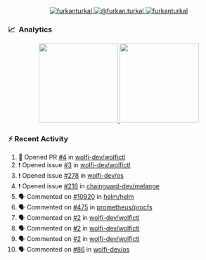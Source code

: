 <p align="center">
  <a href="https://linkedin.com/in/furkanturkal" target="blank">
    <img src="https://img.shields.io/badge/linkedin-%230077B5.svg?&style=for-the-badge&logo=linkedin&logoColor=white" alt="furkanturkal" />
  </a>
  <a href="https://medium.com/@furkan.turkal" target="blank">
    <img src="https://img.shields.io/badge/medium-%2312100E.svg?&style=for-the-badge&logo=medium&logoColor=white" alt="@furkan.turkal" />
  </a>
  <a href="https://twitter.com/furkanturkaI" target="blank">
    <img src="https://img.shields.io/badge/Twitter-1DA1F2?style=for-the-badge&logo=twitter&logoColor=white" alt="furkanturkaI" />
  </a>
</p>

### 📈 &nbsp;Analytics

<p align="center">
  <a href="https://coderstats.net/github/#Dentrax">
    <img height="180em" src="https://github-readme-stats-eight-theta.vercel.app/api?username=Dentrax&show_icons=true&theme=algolia&include_all_commits=true&count_private=true&line_height=26"/>
    <img height="180em" src="https://github-readme-stats-eight-theta.vercel.app/api/top-langs/?username=Dentrax&layout=compact&langs_count=8&theme=algolia&line_height=26"/>
  </a>
</p>

### :zap: Recent Activity

<!--START_SECTION:activity-->
1. 💪 Opened PR [#4](https://github.com/wolfi-dev/wolfictl/pull/4) in [wolfi-dev/wolfictl](https://github.com/wolfi-dev/wolfictl)
2. ❗️ Opened issue [#3](https://github.com/wolfi-dev/wolfictl/issues/3) in [wolfi-dev/wolfictl](https://github.com/wolfi-dev/wolfictl)
3. ❗️ Opened issue [#278](https://github.com/wolfi-dev/os/issues/278) in [wolfi-dev/os](https://github.com/wolfi-dev/os)
4. ❗️ Opened issue [#216](https://github.com/chainguard-dev/melange/issues/216) in [chainguard-dev/melange](https://github.com/chainguard-dev/melange)
5. 🗣 Commented on [#10920](https://github.com/helm/helm/issues/10920) in [helm/helm](https://github.com/helm/helm)
6. 🗣 Commented on [#475](https://github.com/prometheus/procfs/issues/475) in [prometheus/procfs](https://github.com/prometheus/procfs)
7. 🗣 Commented on [#2](https://github.com/wolfi-dev/wolfictl/issues/2) in [wolfi-dev/wolfictl](https://github.com/wolfi-dev/wolfictl)
8. 🗣 Commented on [#2](https://github.com/wolfi-dev/wolfictl/issues/2) in [wolfi-dev/wolfictl](https://github.com/wolfi-dev/wolfictl)
9. 🗣 Commented on [#2](https://github.com/wolfi-dev/wolfictl/issues/2) in [wolfi-dev/wolfictl](https://github.com/wolfi-dev/wolfictl)
10. 🗣 Commented on [#86](https://github.com/wolfi-dev/os/issues/86) in [wolfi-dev/os](https://github.com/wolfi-dev/os)
<!--END_SECTION:activity-->

